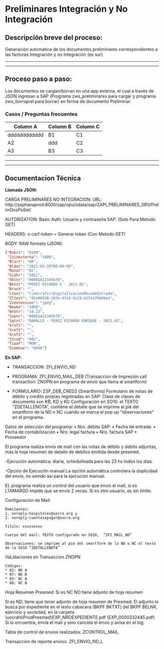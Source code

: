 # Preliminares Integración y No Integración

## Descripción breve del proceso:
Generación automatica de los documentos preliminares correspondientes a las facturas Integración y no Integración (ex sur)

***
***

## Proceso paso a paso:
Los documentos se cargan/borran en una app externa, el cual a través de JSON ingresan a SAP (Programa zws_preliminares para cargar y  programa zws_borraprel para borrar) en forma de documento Preliminar. 
### Casos / Preguntas frecuentes


Column A | Column B | Column C
---------|----------|---------
 dddddddddddd | B1 | C1
 A2 |ddd | C2
 A3 | B3 | C3
***
***
## Documentacion Técnica

**Llamada JSON:**

CARGA PRELIMINARES NO INTEGRACION:
URL: http://saphanaprod:8000/sap/opu/odata/sap/ZAPI_PRELIMINARES_SRV/PrelimDosPoSet/

AUTORIZATION: 
Basic Auth: Usuario y contraseña SAP. (Solo Para Metodo GET)

HEADERS:
x-csrf-token = Generar token (Con Metodo GET) 

BODY:
RAW
formato (JSON): 
```json
{"Bukrs": "0100",
 "Zzidexterna": "1600",
 "Blart": "KR",
 "Bldat": "2021-03-28T00:00:00",
 "Monat": "02",  
 "Gjahr": "2021",
 "Xblnr": "00001A12345679",
 "Bktxt": "PEREZ RICARDO E - 2021.02",
 "Brnch": "",
 "Ltext": "\\Uocrafs\\DigitalizacionMesadeEntrada",
 "Zltext": "d2a06550-187e-4fe3-9129-b2fea70b06e4",
 "Zzextension": "jpeg",  
 "Newko": "1060",
 "Wrbtr": "10.23",
 "Zuonr": "00001A22345678",
 "Sgtxt": "RAMALLO - PEREZ RICARDO ENRIQUE - 2021.02",
 "Xref1": "",
 "Xref2": "",
 "Xref3": "",
 "Zzcod": "001",
 "Tipaf": "MON",
 "Zcemnue": "0006"}
```

**En SAP:** 

* TRANSACCION: ZFI_ENVIO_ND

* PROGRAMA: ZFI_ENVIO_MAIL_DEB 
(Transaccion de Impresión call transaction: ZNOPN en programa de envio que llama al smartform)

* FORMULARIO:  ZSF_DEB_CRED2 (Smartforms) 
Formulario de notas de débito y credito propias registradas en SAP: Clase de clases de documento son KB, KD y KG
Configuración en SO10: el TEXTO “ZDETALLENOTA”, contiene el detalle que se imprime al pie del smartform de la ND o NC cuando se marca el pop up "observaciones" en el programa.

Datos de selección del programa:
•	Nro. débito SAP:
•	Fecha de entrada:
•	Fecha de contabilización
•	Nro. legal factura
•	Nro. factura SAP 
•	Proveedor

El programa realiza envío de mail con las notas de débito y debito adjuntas, más la hoja resumen de detalle de debitos emitida desde presmed.

-Ejecución automática: diaria,  schedulleada para las 23 hs todos los días.

-Opción de Ejecución manual 
La opción automática controlara la duplicidad del envío, no siendo así para la ejecución manual.

EL programa realiza un control del usuario que envio el mail, si es LTAMARGO impide que se envie 2 veces. Si es otro usuario, es sin limite.


Configuración de Mail: 

    Remitentes: 
    1. noreply-hospitales@uocra.org y 
    2. noreply-cuentasapagar@uocra.org

    Título: xxxxxxxxx

    Cuerpo del mail: TEXTO configurado en SO10,  “ZFI_MAIL_ND”

    Observaciones: se imprime al pie del smartform de la ND o NC el texto de la SO10 “ZDETALLENOTA”

VaLidaciones en Transaccion ZNOPN 

    Códigos:
    * 02: ND A
    * 07: ND B
    * 03: NC A
    * 08: NC B

Hoja Resumen Presmed:
Si es NC NO tiene adjunto de hoja resumen

Si es ND, tiene que tener adjunto de hoja resumen de Presmed. El adjunto lo busca por expediente en el texto cabecera (BKPF BKTXT) del BKPF BELNR, ejercicio y sociedad, en la carpeta \\uocrafs\ProdPresmed\EXP_NROEXPEDIENTE.pdf (EXP_0000332445.pdf)
Si lo encuentra, envía el mail y sino cancela el envio y avisa en el log.


Tabla de control de envios realizados: 
ZCONTROL_MAIL

Transaccion de reporte envios: ZFI_ENVIO_ND_L

